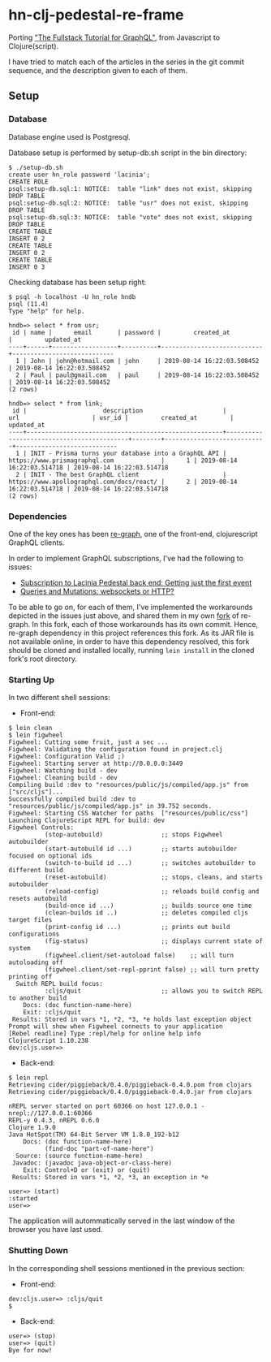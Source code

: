 # hn-clj-pedestal-re-frame

Porting ["The Fullstack Tutorial for GraphQL"](https://www.howtographql.com), from Javascript to Clojure(script).

I have tried to match each of the articles in the series in the git commit sequence, and the description given to each of them.


## Setup

### Database

Database engine used is Postgresql.

Database setup is performed by setup-db.sh script in the bin directory:

```shell
$ ./setup-db.sh
create user hn_role password 'lacinia';
CREATE ROLE
psql:setup-db.sql:1: NOTICE:  table "link" does not exist, skipping
DROP TABLE
psql:setup-db.sql:2: NOTICE:  table "usr" does not exist, skipping
DROP TABLE
psql:setup-db.sql:3: NOTICE:  table "vote" does not exist, skipping
DROP TABLE
CREATE TABLE
INSERT 0 2
CREATE TABLE
INSERT 0 2
CREATE TABLE
INSERT 0 3
```

Checking database has been setup right:

```shell
$ psql -h localhost -U hn_role hndb
psql (11.4)
Type "help" for help.

hndb=> select * from usr;
 id | name |      email       | password |         created_at         |         updated_at
----+------+------------------+----------+----------------------------+----------------------------
  1 | John | john@hotmail.com | john     | 2019-08-14 16:22:03.508452 | 2019-08-14 16:22:03.508452
  2 | Paul | paul@gmail.com   | paul     | 2019-08-14 16:22:03.508452 | 2019-08-14 16:22:03.508452
(2 rows)

hndb=> select * from link;
 id |                     description                      |                    url                    | usr_id |         created_at         |         updated_at
----+------------------------------------------------------+-------------------------------------------+--------+----------------------------+----------------------------
  1 | INIT - Prisma turns your database into a GraphQL API | https://www.prismagraphql.com             |      1 | 2019-08-14 16:22:03.514718 | 2019-08-14 16:22:03.514718
  2 | INIT - The best GraphQL client                       | https://www.apollographql.com/docs/react/ |      2 | 2019-08-14 16:22:03.514718 | 2019-08-14 16:22:03.514718
(2 rows)

```


### Dependencies ###

One of the key ones has been [re-graph][re-graph], one of the front-end, clojurescript GraphQL clients. 

In order to implement GraphQL subscriptions, I've had the following to issues:

  * [Subscription to Lacinia Pedestal back end: Getting just the first event][re-graph-issue1]
  * [Queries and Mutations: websockets or HTTP?][re-graph-issue2]

To be able to go on, for each of them, I've implemented the workarounds depicted in the issues just above, and shared them in my own [fork][re-graph-fork] of re-graph. In this fork, each of those workarounds has its own commit. Hence, re-graph dependency in this project references this fork. As its JAR file is not available online, in order to have this dependency resolved, this fork should be cloned and installed locally, running `lein install` in the cloned fork's root directory.


### Starting Up ###

In two different shell sessions:

 * Front-end:

```shell
$ lein clean
$ lein figwheel
Figwheel: Cutting some fruit, just a sec ...
Figwheel: Validating the configuration found in project.clj
Figwheel: Configuration Valid ;)
Figwheel: Starting server at http://0.0.0.0:3449
Figwheel: Watching build - dev
Figwheel: Cleaning build - dev
Compiling build :dev to "resources/public/js/compiled/app.js" from ["src/cljs"]...
Successfully compiled build :dev to "resources/public/js/compiled/app.js" in 39.752 seconds.
Figwheel: Starting CSS Watcher for paths  ["resources/public/css"]
Launching ClojureScript REPL for build: dev
Figwheel Controls:
          (stop-autobuild)                ;; stops Figwheel autobuilder
          (start-autobuild id ...)        ;; starts autobuilder focused on optional ids
          (switch-to-build id ...)        ;; switches autobuilder to different build
          (reset-autobuild)               ;; stops, cleans, and starts autobuilder
          (reload-config)                 ;; reloads build config and resets autobuild
          (build-once id ...)             ;; builds source one time
          (clean-builds id ..)            ;; deletes compiled cljs target files
          (print-config id ...)           ;; prints out build configurations
          (fig-status)                    ;; displays current state of system
          (figwheel.client/set-autoload false)    ;; will turn autoloading off
          (figwheel.client/set-repl-pprint false) ;; will turn pretty printing off
  Switch REPL build focus:
          :cljs/quit                      ;; allows you to switch REPL to another build
    Docs: (doc function-name-here)
    Exit: :cljs/quit
 Results: Stored in vars *1, *2, *3, *e holds last exception object
Prompt will show when Figwheel connects to your application
[Rebel readline] Type :repl/help for online help info
ClojureScript 1.10.238
dev:cljs.user=>
```

* Back-end:

```shell
$ lein repl
Retrieving cider/piggieback/0.4.0/piggieback-0.4.0.pom from clojars
Retrieving cider/piggieback/0.4.0/piggieback-0.4.0.jar from clojars

nREPL server started on port 60366 on host 127.0.0.1 - nrepl://127.0.0.1:60366
REPL-y 0.4.3, nREPL 0.6.0
Clojure 1.9.0
Java HotSpot(TM) 64-Bit Server VM 1.8.0_192-b12
    Docs: (doc function-name-here)
          (find-doc "part-of-name-here")
  Source: (source function-name-here)
 Javadoc: (javadoc java-object-or-class-here)
    Exit: Control+D or (exit) or (quit)
 Results: Stored in vars *1, *2, *3, an exception in *e

user=> (start)
:started
user=> 
```
The application will autommatically served in the last window of the browser you have last used.

### Shutting Down ###

In the corresponding shell sessions mentioned in the previous section:

* Front-end:

```shell
dev:cljs.user=> :cljs/quit
$
```

* Back-end:

```shell
user=> (stop)
user=> (quit)
Bye for now!
```



[re-graph]: https://github.com/oliyh/re-graph "re-graph"

[re-graph-issue1]: https://github.com/oliyh/re-graph/issues/42 "Subscription to Lacinia Pedestal back end: Getting just the first event"

[re-graph-issue2]: https://github.com/oliyh/re-graph/issues/48 "Queries and Mutations: websockets or HTTP?"

[re-graph-fork]: https://github.com/promesante/re-graph "re-graph fork"
